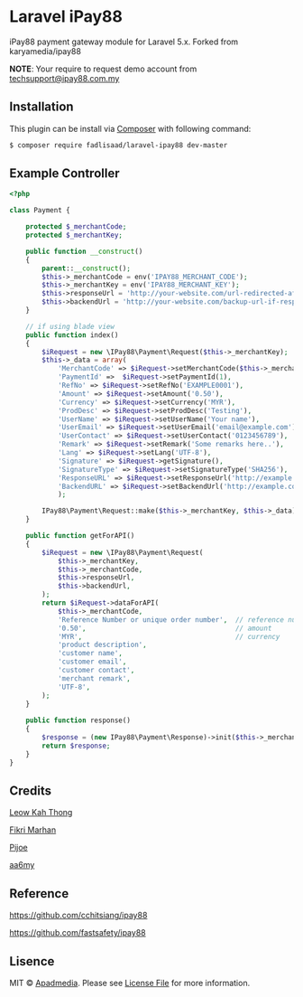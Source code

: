 # Laravel iPay88

iPay88 payment gateway module for Laravel 5.x. Forked from karyamedia/ipay88

**NOTE**: Your require to request demo account from techsupport@ipay88.com.my

## Installation

This plugin can be install via [Composer](https://getcomposer.org/) with following command:

```bash
$ composer require fadlisaad/laravel-ipay88 dev-master
```

## Example Controller

```php
<?php

class Payment {

	protected $_merchantCode;
	protected $_merchantKey;

	public function __construct()
	{
		parent::__construct();
		$this->_merchantCode = env('IPAY88_MERCHANT_CODE');
		$this->_merchantKey = env('IPAY88_MERCHANT_KEY');
		$this->responseUrl = 'http://your-website.com/url-redirected-after-payment';
		$this->backendUrl = 'http://your-website.com/backup-url-if-responseurl-fails';
	}

	// if using blade view
	public function index()
	{
		$iRequest = new \IPay88\Payment\Request($this->_merchantKey);
		$this->_data = array(
			'MerchantCode' => $iRequest->setMerchantCode($this->_merchantCode),
			'PaymentId' =>  $iRequest->setPaymentId(1),
			'RefNo' => $iRequest->setRefNo('EXAMPLE0001'),
			'Amount' => $iRequest->setAmount('0.50'),
			'Currency' => $iRequest->setCurrency('MYR'),
			'ProdDesc' => $iRequest->setProdDesc('Testing'),
			'UserName' => $iRequest->setUserName('Your name'),
			'UserEmail' => $iRequest->setUserEmail('email@example.com'),
			'UserContact' => $iRequest->setUserContact('0123456789'),
			'Remark' => $iRequest->setRemark('Some remarks here..'),
			'Lang' => $iRequest->setLang('UTF-8'),
			'Signature' => $iRequest->getSignature(),
			'SignatureType' => $iRequest->setSignatureType('SHA256'),
			'ResponseURL' => $iRequest->setResponseUrl('http://example.com/response'),
			'BackendURL' => $iRequest->setBackendUrl('http://example.com/backend')
			);

		IPay88\Payment\Request::make($this->_merchantKey, $this->_data);
	}

	public function getForAPI()
	{
		$iRequest = new \IPay88\Payment\Request(
			$this->_merchantKey,
			$this->_merchantCode,
			$this->responseUrl,
			$this->backendUrl,
		);
		return $iRequest->dataForAPI(
			$this->_merchantCode,
			'Reference Number or unique order number',	// reference number
			'0.50',										// amount
			'MYR', 										// currency
			'product description',
			'customer name',
			'customer email',
			'customer contact',
			'merchant remark',
			'UTF-8',
		);
	}
	
	public function response()
	{	
		$response = (new IPay88\Payment\Response)->init($this->_merchantCode);
		return $response;
	}
}
```

## Credits

[Leow Kah Thong](https://github.com/ktleow)

[Fikri Marhan](https://github.com/fikri-marhan)

[Pijoe](https://github.com/pijoe86)

[aa6my](https://github.com/aa6my)

## Reference
https://github.com/cchitsiang/ipay88

https://github.com/fastsafety/ipay88

## Lisence

MIT &copy; [Apadmedia](https://github.com/fadlisaad). Please see [License File](LICENSE.md) for more information.